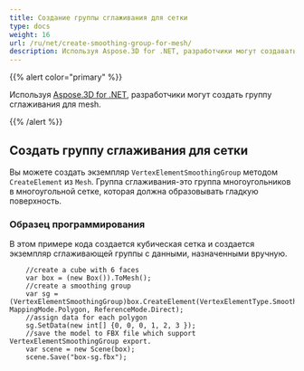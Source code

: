 ```yaml
---
title: Создание группы сглаживания для сетки
type: docs
weight: 16
url: /ru/net/create-smoothing-group-for-mesh/
description: Используя Aspose.3D for .NET, разработчики могут создавать сглаживающие группы для mesh.
---
```

{{% alert color="primary" %}}

Используя [Aspose.3D for .NET](https://products.aspose.com/3d/net/), разработчики могут создать группу сглаживания для mesh.

{{% /alert %}}

##  **Создать группу сглаживания для сетки**
Вы можете создать экземпляр `VertexElementSmoothingGroup` методом `CreateElement` из `Mesh`. Группа сглаживания-это группа многоугольников в многоугольной сетке, которая должна образовывать гладкую поверхность.


###  **Образец программирования**
В этом примере кода создается кубическая сетка и создается экземпляр сглаживающей группы с данными, назначенными вручную.

```
	//create a cube with 6 faces
	var box = (new Box()).ToMesh();
	//create a smoothing group
	var sg = (VertexElementSmoothingGroup)box.CreateElement(VertexElementType.SmoothingGroup, MappingMode.Polygon, ReferenceMode.Direct);
	//assign data for each polygon 
	sg.SetData(new int[] {0, 0, 0, 1, 2, 3 });
	//save the model to FBX file which support VertexElementSmoothingGroup export.
	var scene = new Scene(box);
	scene.Save("box-sg.fbx");
```

